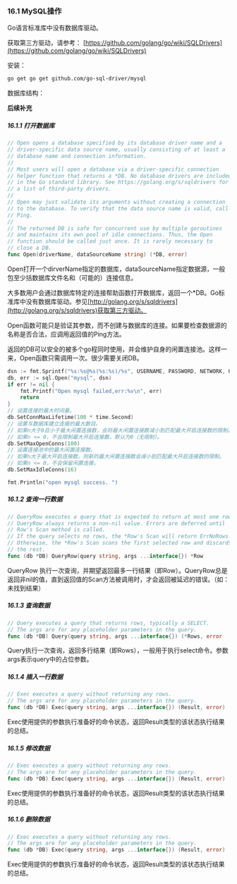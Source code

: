 ### 16.1 MySQL操作

Go语言标准库中没有数据库驱动。

获取第三方驱动，请参考： [https://github.com/golang/go/wiki/SQLDrivers](https://github.com/golang/go/wiki/SQLDrivers)

安装：

```bash
go get go get github.com/go-sql-driver/mysql
```

数据库结构：

**后续补充**

##### 16.1.1 打开数据库

```go
// Open opens a database specified by its database driver name and a
// driver-specific data source name, usually consisting of at least a
// database name and connection information.
//
// Most users will open a database via a driver-specific connection
// helper function that returns a *DB. No database drivers are included
// in the Go standard library. See https://golang.org/s/sqldrivers for
// a list of third-party drivers.
//
// Open may just validate its arguments without creating a connection
// to the database. To verify that the data source name is valid, call
// Ping.
//
// The returned DB is safe for concurrent use by multiple goroutines
// and maintains its own pool of idle connections. Thus, the Open
// function should be called just once. It is rarely necessary to
// close a DB.
func Open(driverName, dataSourceName string) (*DB, error)
```

Open打开一个dirverName指定的数据库，dataSourceName指定数据源，一般包至少括数据库文件名和（可能的）连接信息。

大多数用户会通过数据库特定的连接帮助函数打开数据库，返回一个\*DB。Go标准库中没有数据库驱动。参见[http://golang.org/s/sqldrivers](http://golang.org/s/sqldrivers)获取第三方驱动。

Open函数可能只是验证其参数，而不创建与数据库的连接。如果要检查数据源的名称是否合法，应调用返回值的Ping方法。

返回的DB可以安全的被多个go程同时使用，并会维护自身的闲置连接池。这样一来，Open函数只需调用一次。很少需要关闭DB。

```go
dsn := fmt.Sprintf("%s:%s@%s(%s:%s)/%s", USERNAME, PASSWORD, NETWORK, URL, PORT, DATABASE)
db, err := sql.Open("mysql", dsn)
if err != nil {
    fmt.Printf("Open mysql failed,err:%v\n", err)
    return
}
// 设置连接的最大时间量。
db.SetConnMaxLifetime(100 * time.Second)
// 设置与数据库建立连接的最大数目。
// 如果n大于0且小于最大闲置连接数，会将最大闲置连接数减小到匹配最大开启连接数的限制。
// 如果n <= 0，不会限制最大开启连接数，默认为0（无限制）。
db.SetMaxOpenConns(100)
// 设置连接池中的最大闲置连接数。
// 如果n大于最大开启连接数，则新的最大闲置连接数会减小到匹配最大开启连接数的限制。
// 如果n <= 0，不会保留闲置连接。
db.SetMaxIdleConns(16)

fmt.Println("open mysql success. ")
```

##### 16.1.2 查询一行数据

```go
// QueryRow executes a query that is expected to return at most one row.
// QueryRow always returns a non-nil value. Errors are deferred until
// Row's Scan method is called.
// If the query selects no rows, the *Row's Scan will return ErrNoRows.
// Otherwise, the *Row's Scan scans the first selected row and discards
// the rest.
func (db *DB) QueryRow(query string, args ...interface{}) *Row
```

QueryRow 执行一次查询，并期望返回最多一行结果（即Row）。QueryRow总是返回非nil的值，直到返回值的Scan方法被调用时，才会返回被延迟的错误。（如：未找到结果）

##### 16.1.3 查询数据

```go
// Query executes a query that returns rows, typically a SELECT.
// The args are for any placeholder parameters in the query.
func (db *DB) Query(query string, args ...interface{}) (*Rows, error
```

Query执行一次查询，返回多行结果（即Rows），一般用于执行select命令。参数args表示query中的占位参数。

##### 16.1.4 插入一行数据

```go
// Exec executes a query without returning any rows.
// The args are for any placeholder parameters in the query.
func (db *DB) Exec(query string, args ...interface{}) (Result, error)
```

Exec使用提供的参数执行准备好的命令状态，返回Result类型的该状态执行结果的总结。

##### 16.1.5 修改数据

```go
// Exec executes a query without returning any rows.
// The args are for any placeholder parameters in the query.
func (db *DB) Exec(query string, args ...interface{}) (Result, error)
```

Exec使用提供的参数执行准备好的命令状态，返回Result类型的该状态执行结果的总结。

##### 16.1.6 删除数据

```go
// Exec executes a query without returning any rows.
// The args are for any placeholder parameters in the query.
func (db *DB) Exec(query string, args ...interface{}) (Result, error)
```

Exec使用提供的参数执行准备好的命令状态，返回Result类型的该状态执行结果的总结。

